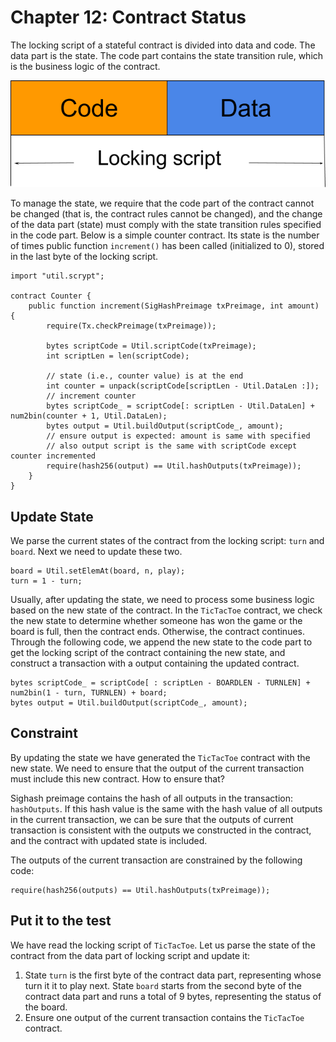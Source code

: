 # Chapter 12: Contract Status

The locking script of a stateful contract is divided into data and code. The data part is the state. The code part contains the state transition rule, which is the business logic of the contract.

![](https://github.com/sCrypt-Inc/image-hosting/blob/master/learn-scrypt-courses/04.png?raw=true)

To manage the state, we require that the code part of the contract cannot be changed (that is, the contract rules cannot be changed), and the change of the data part (state) must comply with the state transition rules specified in the code part. Below is a simple counter contract. Its state is the number of times public function ``increment()`` has been called (initialized to 0), stored in the last byte of the locking script.


```
import "util.scrypt";

contract Counter {
    public function increment(SigHashPreimage txPreimage, int amount) {
        require(Tx.checkPreimage(txPreimage));

        bytes scriptCode = Util.scriptCode(txPreimage);
        int scriptLen = len(scriptCode);

        // state (i.e., counter value) is at the end
        int counter = unpack(scriptCode[scriptLen - Util.DataLen :]);
        // increment counter
        bytes scriptCode_ = scriptCode[: scriptLen - Util.DataLen] + num2bin(counter + 1, Util.DataLen);
        bytes output = Util.buildOutput(scriptCode_, amount);
        // ensure output is expected: amount is same with specified
        // also output script is the same with scriptCode except counter incremented
        require(hash256(output) == Util.hashOutputs(txPreimage));
    }
}
```

## Update State

We parse the current states of the contract from the locking script: `turn` and `board`. Next we need to update these two.

```
board = Util.setElemAt(board, n, play);
turn = 1 - turn;
```


Usually, after updating the state, we need to process some business logic based on the new state of the contract. In the `TicTacToe` contract, we check the new state to determine whether someone has won the game or the board is full, then the contract ends. Otherwise, the contract continues. Through the following code, we append the new state to the code part to get the locking script of the contract containing the new state, and construct a transaction with a output containing the updated contract.

```
bytes scriptCode_ = scriptCode[ : scriptLen - BOARDLEN - TURNLEN] + num2bin(1 - turn, TURNLEN) + board;
bytes output = Util.buildOutput(scriptCode_, amount);
```
  
## Constraint

By updating the state we have generated the `TicTacToe` contract with the new state. We need to ensure that the output of the current transaction must include this new contract. How to ensure that?

Sighash preimage contains the hash of all outputs in the transaction: `hashOutputs`. If this hash value is the same with the hash value of all outputs in the current transaction, we can be sure that the outputs of current transaction is consistent with the outputs we constructed in the contract, and the contract with updated state is included.

The outputs of the current transaction are constrained by the following code:

```
require(hash256(outputs) == Util.hashOutputs(txPreimage));
```


## Put it to the test

We have read the locking script of `TicTacToe`. Let us parse the state of the contract from the data part of locking script and update it:

1. State `turn` is the first byte of the contract data part, representing whose turn it it to play next. State `board` starts from the second byte of the contract data part and runs a total of 9 bytes, representing the status of the board.
2. Ensure one output of the current transaction contains the `TicTacToe` contract.